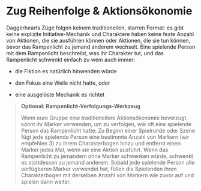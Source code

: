 # Zug Reihenfolge & Aktionsökonomie
Daggerhearts Züge folgen keinem traditionellen, starren Format: es gibt keine explizite Initiative-Mechanik und Charaktere haben keine feste Anzahl von Aktionen, die sie ausführen können oder Aktionen, die sie tun können, bevor das Rampenlicht zu jemand anderem wechselt.
Eine spielende Person mit dem Rampenlicht beschreibt, was ihr Charakter tut, und das Rampenlicht schwenkt einfach zu wem auch immer:

- die Fiktion es natürlich hinwenden würde

- den Fokus eine Weile nicht hatte, oder

- eine ausgelöste Mechanik es richtet

> **Optional: Rampenlicht-Verfolgungs-Werkzeug**
>
> Wenn eure Gruppe eine traditionellere Aktionsökonomie bevorzugt, könnt ihr Marker verwenden, um zu verfolgen, wie oft eine spielende Person das Rampenlicht hatte:
> Zu Beginn einer Spielrunde oder Szene fügt jede spielende Person eine bestimmte Anzahl von Markern (wir empfehlen 3) zu ihrem Charakterbogen hinzu und entfernt einen Marker jedes Mal, wenn sie eine Aktion ausführt.
> Wenn das Rampenlicht zu jemandem ohne Marker schwenken würde, schwenkt es stattdessen zu jemand anderem.
> Sobald jede spielende Person alle verfügbaren Marker verwendet hat, füllen die Spielenden ihren Charakterbogen mit derselben Anzahl von Markern wie zuvor auf und spielen dann weiter.
